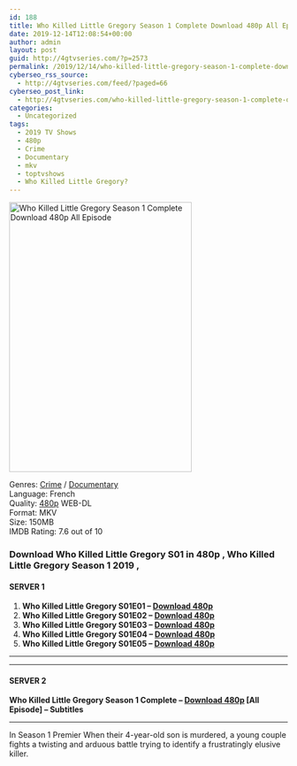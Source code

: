 ```yaml
---
id: 188
title: Who Killed Little Gregory Season 1 Complete Download 480p All Episode
date: 2019-12-14T12:08:54+00:00
author: admin
layout: post
guid: http://4gtvseries.com/?p=2573
permalink: /2019/12/14/who-killed-little-gregory-season-1-complete-download-480p-all-episode/
cyberseo_rss_source:
  - http://4gtvseries.com/feed/?paged=66
cyberseo_post_link:
  - http://4gtvseries.com/who-killed-little-gregory-season-1-complete-download-480p-all-episode/
categories:
  - Uncategorized
tags:
  - 2019 TV Shows
  - 480p
  - Crime
  - Documentary
  - mkv
  - toptvshows
  - Who Killed Little Gregory?
---
```

<img loading="lazy" class="aligncenter" src="https://3.bp.blogspot.com/-beTJXjVIrXk/XfTPgKlUqbI/AAAAAAAAAd8/o9JMvpxBPDUluuNZuZyZVGRSVH0XJT3JwCK4BGAYYCw/s1600/Who%2BKilled%2BLittle%2BGregory%2BSeason%2B1.jpg" alt="Who Killed Little Gregory Season 1 Complete Download 480p All Episode" width="330" height="488" />

Genres:&nbsp;<a href="http://4gtvseries.com/tag/crime/" data-wpel-link="internal">Crime</a> / <a href="http://4gtvseries.com/tag/documentary/" data-wpel-link="internal">Documentary</a>  
Language: French  
Quality:&nbsp;<a href="http://4gtvseries.com/tag/480p/" data-wpel-link="internal">480p</a> WEB-DL  
Format: MKV  
Size: 150MB  
IMDB Rating: 7.6 out of 10

### **Download Who Killed Little Gregory S01 in 480p , Who Killed Little Gregory Season 1 2019 ,&nbsp;**

#### <span><strong>SERVER 1</strong></span>

  1. **Who Killed Little Gregory S01E01 – <a href="http://slink.dl480p.xyz/cW8n0QDU" data-wpel-link="external" target="_blank" rel="nofollow external noopener noreferrer" class="wpel-icon-left"><i class="wpel-icon fa fa-download" aria-hidden="true"></i>Download 480p</a>**
  2. **Who Killed Little Gregory S01E02 – <a href="http://slink.dl480p.xyz/incEaEy" data-wpel-link="external" target="_blank" rel="nofollow external noopener noreferrer" class="wpel-icon-left"><i class="wpel-icon fa fa-download" aria-hidden="true"></i>Download 480p</a>**
  3. **Who Killed Little Gregory S01E03 – <a href="http://slink.dl480p.xyz/igRxPB" data-wpel-link="external" target="_blank" rel="nofollow external noopener noreferrer" class="wpel-icon-left"><i class="wpel-icon fa fa-download" aria-hidden="true"></i>Download 480p</a>**
  4. **Who Killed Little Gregory S01E04 – <a href="http://slink.dl480p.xyz/vzOvB" data-wpel-link="external" target="_blank" rel="nofollow external noopener noreferrer" class="wpel-icon-left"><i class="wpel-icon fa fa-download" aria-hidden="true"></i>Download 480p</a>**
  5. **Who Killed Little Gregory S01E05 – <a href="http://slink.dl480p.xyz/jCcSI" data-wpel-link="external" target="_blank" rel="nofollow external noopener noreferrer" class="wpel-icon-left"><i class="wpel-icon fa fa-download" aria-hidden="true"></i>Download 480p</a>**

* * *

* * *

#### <span><strong>SERVER 2</strong></span>

**Who Killed Little Gregory Season 1 Complete – <a href="http://dl480p.xyz/2636/" data-wpel-link="external" target="_blank" rel="nofollow external noopener noreferrer" class="wpel-icon-left"><i class="wpel-icon fa fa-download" aria-hidden="true"></i>Download 480p</a> [All Episode] – Subtitles**

* * *

In Season 1 Premier When their 4-year-old son is murdered, a young couple fights a twisting and arduous battle trying to identify a frustratingly elusive killer.

<div align="center">
</div>